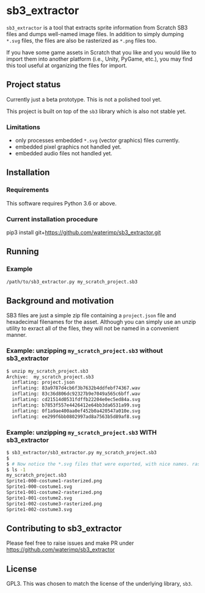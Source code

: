 # sb3_extractor

`sb3_extractor` is a tool that extracts sprite information from Scratch SB3 files and dumps well-named image files. In addition to simply dumping `*.svg` files, the files are also be rasterized as `*.png` files too.

If you have some game assets in Scratch that you like and you would like to import them into another platform (i.e., Unity, PyGame, etc.), you may find this tool useful at organizing the files for import.

## Project status

Currently just a beta prototype. This is not a polished tool yet.

This project is built on top of the `sb3` library which is also not stable yet.

### Limitations

* only processes embedded `*.svg` (vector graphics) files currently.
* embedded pixel graphics not handled yet.
* embedded audio files not handled yet.

## Installation

### Requirements

This software requires Python 3.6 or above.

### Current installation procedure

pip3 install git+https://github.com/waterimp/sb3_extractor.git


## Running

### Example

```bash
/path/to/sb3_extractor.py my_scratch_project.sb3
```


## Background and motivation

SB3 files are just a simple zip file containing a `project.json` file and hexadecimal filenames for the asset. Although you can simply use an unzip utility to exract all of the files, they will not be named in a convenient manner.

### Example: unzipping `my_scratch_project.sb3` without sb3_extractor

```bash
$ unzip my_scratch_project.sb3
Archive:  my_scratch_project.sb3
  inflating: project.json            
  inflating: 83a9787d4cb6f3b7632b4ddfebf74367.wav  
  inflating: 83c36d806dc92327b9e7049a565c6bff.wav  
  inflating: cd21514d0531fdffb22204e0ec5ed84a.svg  
  inflating: b7853f557e4426412e64bb3da6531a99.svg  
  inflating: 0f1a9ae400aa0ef452b0a420547a010e.svg  
  inflating: ee299f6bb0802997ad8a7563b5d89af8.svg  
```

### Example: unzipping `my_scratch_project.sb3` WITH sb3_extractor

```bash
$ sb3_extractor/sb3_extractor.py my_scratch_project.sb3
$
$ # Now notice the *.svg files that were exported, with nice names. rasterized *.png files were rendered as well.
$ ls -1
my_scratch_project.sb3
Sprite1-000-costume1-rasterized.png
Sprite1-000-costume1.svg
Sprite1-001-costume2-rasterized.png
Sprite1-001-costume2.svg
Sprite1-002-costume3-rasterized.png
Sprite1-002-costume3.svg


```



## Contributing to sb3_extractor

Please feel free to raise issues and make PR under https://github.com/waterimp/sb3_extractor


## License

GPL3. This was chosen to match the license of the underlying library, `sb3`.

